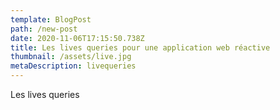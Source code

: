```yaml
---
template: BlogPost
path: /new-post
date: 2020-11-06T17:15:50.738Z
title: Les lives queries pour une application web réactive
thumbnail: /assets/live.jpg
metaDescription: livequeries
---
```

Les lives queries
